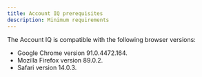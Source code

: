 ```yaml
---
title: Account IQ prerequisites
description: Minimum requirements
---
```


The Account IQ is compatible with the following browser versions:

* Google Chrome version 91.0.4472.164.
* Mozilla Firefox version 89.0.2.
* Safari version 14.0.3.
